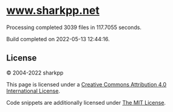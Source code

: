 # www.sharkpp.net

Processing completed 3039 files in 117.7055 seconds.

Build completed on 2022-05-13 12:44:16.

## License

&copy; 2004-2022 sharkpp

This page is licensed under a [Creative Commons Attribution 4.0 International License](http://creativecommons.org/licenses/by/4.0/).

Code snippets are additionally licensed under [The MIT License](http://opensource.org/licenses/MIT).
